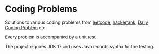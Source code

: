 # Coding Problems

Solutions to various coding problems from [leetcode](https://leetcode.com/), [hackerrank](https://www.hackerrank.com/),
[Daily Coding Problem](https://www.dailycodingproblem.com/) etc.

Every problem is accompanied by a unit test.

The project requires JDK 17 and uses Java records syntax for the testing.